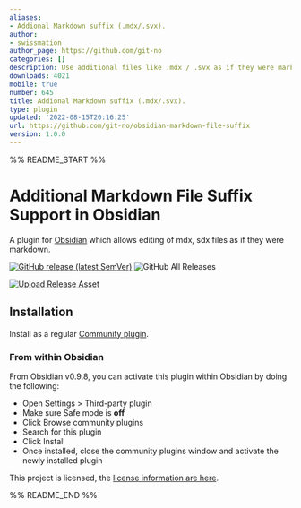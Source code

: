 ```yaml
---
aliases:
- Addional Markdown suffix (.mdx/.svx).
author:
- swissmation
author_page: https://github.com/git-no
categories: []
description: Use additional files like .mdx / .svx as if they were markdown.
downloads: 4021
mobile: true
number: 645
title: Addional Markdown suffix (.mdx/.svx).
type: plugin
updated: '2022-08-15T20:16:25'
url: https://github.com/git-no/obsidian-markdown-file-suffix
version: 1.0.0
---
```


%% README_START %%

# Additional Markdown File Suffix Support in Obsidian

A plugin for [Obsidian](https://obsidian.md) which allows editing of mdx, sdx files as if they were markdown.

[![GitHub release (latest SemVer)](https://img.shields.io/github/v/release/git-no/obsidian-markdown-file-suffix?style=for-the-badge&sort=semver)](https://github.com/git-no/obsidian-markdown-file-suffix/releases/latest)
![GitHub All Releases](https://img.shields.io/github/downloads/git-no/obsidian-markdown-file-suffix/total?style=for-the-badge)

[![Upload Release Asset](https://github.com/git-no/obsidian-markdown-file-suffix/actions/workflows/release.yml/badge.svg)](https://github.com/git-no/obsidian-markdown-file-suffix/actions/workflows/release.yml)

## Installation

Install as a regular [Community plugin](https://help.obsidian.md/Advanced+topics/Community+plugins).

### From within Obsidian

From Obsidian v0.9.8, you can activate this plugin within Obsidian by doing the following:

-   Open Settings > Third-party plugin
-   Make sure Safe mode is **off**
-   Click Browse community plugins
-   Search for this plugin
-   Click Install
-   Once installed, close the community plugins window and activate the newly installed plugin

This project is licensed, the [license information are here](./LICENSE).


%% README_END %%